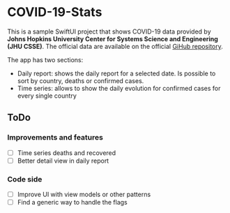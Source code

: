 #  COVID-19-Stats

This is a sample SwiftUI project that shows COVID-19 data provided by **Johns Hopkins University Center for Systems Science and Engineering (JHU CSSE)**. The official data are available on the official [GiHub repository](https://github.com/CSSEGISandData/COVID-19).

The app has two sections:

* Daily report: shows the daily report for a selected date. Is possible to sort by country, deaths or confirmed cases.
* Time series: allows to show the daily evolution for confirmed cases for every single country

## ToDo

### Improvements and features

- [ ] Time series deaths and recovered
- [ ] Better detail view in daily report

### Code side

- [ ] Improve UI with view models or other patterns
- [ ] Find a generic way to handle the flags
